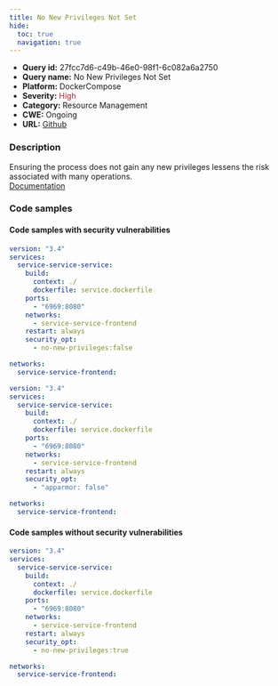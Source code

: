 ```yaml
---
title: No New Privileges Not Set
hide:
  toc: true
  navigation: true
---
```


<style>
  .highlight .hll {
    background-color: #ff171742;
  }
  .md-content {
    max-width: 1100px;
    margin: 0 auto;
  }
</style>

-   **Query id:** 27fcc7d6-c49b-46e0-98f1-6c082a6a2750
-   **Query name:** No New Privileges Not Set
-   **Platform:** DockerCompose
-   **Severity:** <span style="color:#bb2124">High</span>
-   **Category:** Resource Management
-   **CWE:** Ongoing
-   **URL:** [Github](https://github.com/Checkmarx/kics/tree/master/assets/queries/dockerCompose/no_new_privileges_not_set)

### Description
Ensuring the process does not gain any new privileges lessens the risk associated with many operations.<br>
[Documentation](https://docs.docker.com/engine/reference/run/#security-configuration)

### Code samples
#### Code samples with security vulnerabilities
```yaml title="Positive test num. 1 - yaml file" hl_lines="12"
version: "3.4"
services:
  service-service-service:
    build:
      context: ./
      dockerfile: service.dockerfile
    ports:
      - "6969:8080"
    networks:
      - service-service-frontend
    restart: always
    security_opt:
      - no-new-privileges:false

networks:
  service-service-frontend:

```
```yaml title="Positive test num. 2 - yaml file" hl_lines="12"
version: "3.4"
services:
  service-service-service:
    build:
      context: ./
      dockerfile: service.dockerfile
    ports:
      - "6969:8080"
    networks:
      - service-service-frontend
    restart: always
    security_opt:
      - "apparmor: false"

networks:
  service-service-frontend:

```


#### Code samples without security vulnerabilities
```yaml title="Negative test num. 1 - yaml file"
version: "3.4"
services:
  service-service-service:
    build:
      context: ./
      dockerfile: service.dockerfile
    ports:
      - "6969:8080"
    networks:
      - service-service-frontend
    restart: always
    security_opt:
      - no-new-privileges:true

networks:
  service-service-frontend:

```
